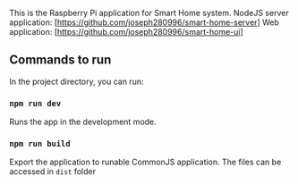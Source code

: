 This is the Raspberry Pi application for Smart Home system.
NodeJS server application: [https://github.com/joseph280996/smart-home-server]
Web application: [https://github.com/joseph280996/smart-home-ui]

## Commands to run

In the project directory, you can run:

### `npm run dev`

Runs the app in the development mode.<br />

### `npm run build`

Export the application to runable CommonJS application. The files can be accessed in `dist` folder</br>